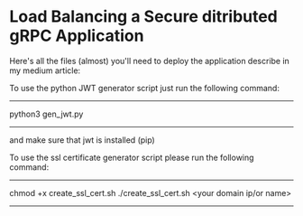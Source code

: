 # Load Balancing a Secure ditributed gRPC Application

Here's all the files (almost) you'll need to deploy the application describe in my medium article: <link to come>

To use the python JWT generator script just run the following command:
***
python3 gen_jwt.py
***
and make sure that jwt is installed (pip)

To use the ssl certificate generator script please run the following command:

***
chmod +x create_ssl_cert.sh
./create_ssl_cert.sh <your domain ip/or name>
***
